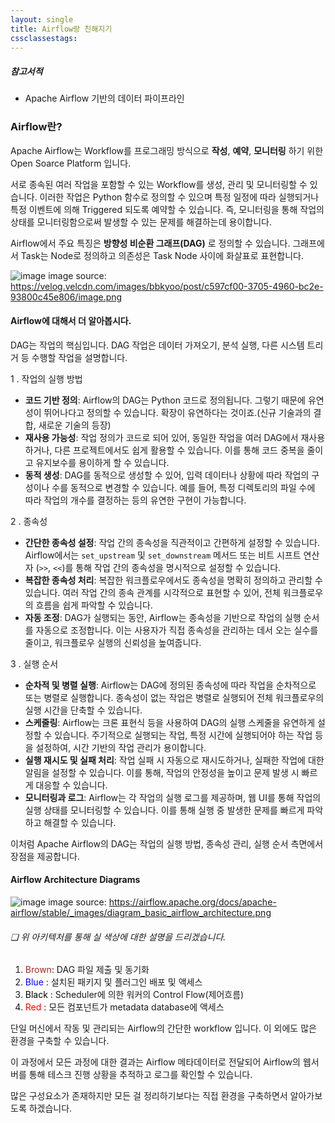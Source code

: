 ```yaml
---
layout: single
title: Airflow랑 친해지기
cssclassestags:
---
```

##### 참고서적
- Apache Airflow 기반의 데이터 파이프라인

### Airflow란?
Apache Airflow는 Workflow를 프로그래밍 방식으로 **작성**, **예약**, **모니터링** 하기 위한 Open Soarce Platform 입니다.

서로 종속된 여러 작업을 포함할 수 있는 Workflow를 생성, 관리 및 모니터링할 수 있습니다.
이러한 작업은 Python 함수로 정의할 수 있으며 특정 일정에 따라 실행되거나 특정 이벤트에 의해 Triggered 되도록 예약할 수 있습니다.
즉, 모니터링을 통해 작업의 상태를 모니터링함으로써 발생할 수 있는 문제를 해결하는데 용이합니다.

Airflow에서 주요 특징은 **방향성 비순환 그래프(DAG)** 로 정의할 수 있습니다.
그래프에서 Task는 Node로 정의하고 의존성은 Task Node 사이에 화살표로 표현합니다.

![image](https://velog.velcdn.com/images/bbkyoo/post/c597cf00-3705-4960-bc2e-93800c45e806/image.png)
image source: https://velog.velcdn.com/images/bbkyoo/post/c597cf00-3705-4960-bc2e-93800c45e806/image.png

#### Airflow에 대해서 더 알아봅시다.
DAG는 작업의 핵심입니다.
DAG 작업은 데이터 가져오기, 분석 실행, 다른 시스템 트리거 등 수행할 작업을 설명합니다.

1 . 작업의 실행 방법
-  **코드 기반 정의**: Airflow의 DAG는 Python 코드로 정의됩니다. 그렇기 때문에 유연성이 뛰어나다고 정의할 수 있습니다. 확장이 유연하다는 것이죠.(신규 기술과의 결합, 새로운 기술의 등장)
- **재사용 가능성**: 작업 정의가 코드로 되어 있어, 동일한 작업을 여러 DAG에서 재사용하거나, 다른 프로젝트에서도 쉽게 활용할 수 있습니다. 이를 통해 코드 중복을 줄이고 유지보수를 용이하게 할 수 있습니다.
- **동적 생성**: DAG를 동적으로 생성할 수 있어, 입력 데이터나 상황에 따라 작업의 구성이나 수를 동적으로 변경할 수 있습니다. 예를 들어, 특정 디렉토리의 파일 수에 따라 작업의 개수를 결정하는 등의 유연한 구현이 가능합니다.

2 . 종속성
-  **간단한 종속성 설정**: 작업 간의 종속성을 직관적이고 간편하게 설정할 수 있습니다. Airflow에서는 `set_upstream` 및 `set_downstream` 메서드 또는 비트 시프트 연산자 (`>>`, `<<`)를 통해 작업 간의 종속성을 명시적으로 설정할 수 있습니다.
- **복잡한 종속성 처리**: 복잡한 워크플로우에서도 종속성을 명확히 정의하고 관리할 수 있습니다. 여러 작업 간의 종속 관계를 시각적으로 표현할 수 있어, 전체 워크플로우의 흐름을 쉽게 파악할 수 있습니다.
- **자동 조정**: DAG가 실행되는 동안, Airflow는 종속성을 기반으로 작업의 실행 순서를 자동으로 조정합니다. 이는 사용자가 직접 종속성을 관리하는 데서 오는 실수를 줄이고, 워크플로우 실행의 신뢰성을 높여줍니다.

3 . 실행 순서
-  **순차적 및 병렬 실행**: Airflow는 DAG에 정의된 종속성에 따라 작업을 순차적으로 또는 병렬로 실행합니다. 종속성이 없는 작업은 병렬로 실행되어 전체 워크플로우의 실행 시간을 단축할 수 있습니다.
- **스케줄링**: Airflow는 크론 표현식 등을 사용하여 DAG의 실행 스케줄을 유연하게 설정할 수 있습니다. 주기적으로 실행되는 작업, 특정 시간에 실행되어야 하는 작업 등을 설정하여, 시간 기반의 작업 관리가 용이합니다.
- **실행 재시도 및 실패 처리**: 작업 실패 시 자동으로 재시도하거나, 실패한 작업에 대한 알림을 설정할 수 있습니다. 이를 통해, 작업의 안정성을 높이고 문제 발생 시 빠르게 대응할 수 있습니다.
- **모니터링과 로그**: Airflow는 각 작업의 실행 로그를 제공하며, 웹 UI를 통해 작업의 실행 상태를 모니터링할 수 있습니다. 이를 통해 실행 중 발생한 문제를 빠르게 파악하고 해결할 수 있습니다.

이처럼 Apache Airflow의 DAG는 작업의 실행 방법, 종속성 관리, 실행 순서 측면에서 장점을 제공합니다.

#### Airflow Architecture Diagrams
![image](https://airflow.apache.org/docs/apache-airflow/stable/_images/diagram_basic_airflow_architecture.png)
image source: https://airflow.apache.org/docs/apache-airflow/stable/_images/diagram_basic_airflow_architecture.png
###### ❏ 위 아키텍처를 통해 실 색상에 대한 설명을 드리겠습니다.
1. <span style="color:brown"> Brown</span>: DAG 파일 제출 및 동기화
2. <span style="color:blue"> Blue </span>: 설치된 패키지 및 플러그인 배포 및 액세스
3. <span style="color:black"> Black </span>: Scheduler에 의한 워커의 Control Flow(제어흐름)
4. <span style="color:red"> Red </span> : 모든 컴포넌트가 metadata database에 액세스

단일 머신에서 작동 및 관리되는 Airflow의 간단한 workflow 입니다.
이 외에도 많은 환경을 구축할 수 있습니다.

이 과정에서 모든 과정에 대한 결과는 Airflow 메타데이터로 전달되어 Airflow의 웹서버를 통해 테스크 진행 상황을 추적하고 로그를 확인할 수 있습니다.

많은 구성요소가 존재하지만 모든 걸 정리하기보다는 직접 환경을 구축하면서 알아가보도록 하겠습니다.

